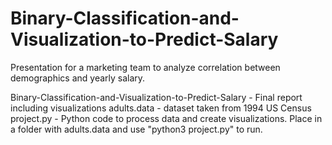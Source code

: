 # Binary-Classification-and-Visualization-to-Predict-Salary
Presentation for a marketing team to analyze correlation between demographics and yearly salary.

Binary-Classification-and-Visualization-to-Predict-Salary - Final report including visualizations
adults.data - dataset taken from 1994 US Census
project.py - Python code to process data and create visualizations. Place in a folder with adults.data and use "python3 project.py" to run.
